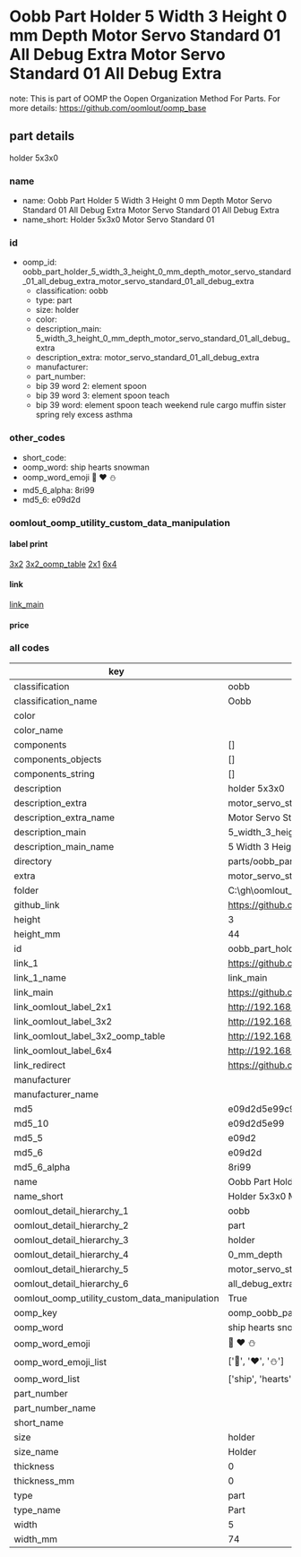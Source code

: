 # Oobb Part Holder 5 Width 3 Height 0 mm Depth Motor Servo Standard 01 All Debug Extra Motor Servo Standard 01 All Debug Extra  

note: This is part of OOMP the Oopen Organization Method For Parts. For more details: https://github.com/oomlout/oomp_base

##  part details
  



holder 5x3x0



### name
* name: Oobb Part Holder 5 Width 3 Height 0 mm Depth Motor Servo Standard 01 All Debug Extra Motor Servo Standard 01 All Debug Extra
* name_short: Holder 5x3x0 Motor Servo Standard 01
### id
* oomp_id: oobb_part_holder_5_width_3_height_0_mm_depth_motor_servo_standard_01_all_debug_extra_motor_servo_standard_01_all_debug_extra
  * classification: oobb
  * type: part
  * size: holder
  * color: 
  * description_main: 5_width_3_height_0_mm_depth_motor_servo_standard_01_all_debug_extra
  * description_extra: motor_servo_standard_01_all_debug_extra
  * manufacturer: 
  * part_number: 
  * bip 39 word 2: element spoon
  * bip 39 word 3: element spoon teach
  * bip 39 word: element spoon teach weekend rule cargo muffin sister spring rely excess asthma

### other_codes
* short_code: 
* oomp_word: ship hearts snowman
* oomp_word_emoji :ship: :hearts: :snowman:
* md5_6_alpha: 8ri99
* md5_6: e09d2d






### oomlout_oomp_utility_custom_data_manipulation
#### label print
[3x2](http://192.168.1.245:1112/?label=oomp%208ri99)
[3x2_oomp_table](http://192.168.1.108:1112/?label=oomp%208ri99)
[2x1](http://192.168.1.242:1112/?label=oomp%208ri99)
[6x4](http://192.168.1.55:1112/?label=oomp%208ri99)    

#### link

[link_main](https://github.com/oomlout/oomlout_oobb_version_4_generated_parts/tree/main/navigation_oomp/oobb/part/holder/5_width_3_height_0_mm_depth_motor_servo_standard_01_all_debug_extra/motor_servo_standard_01_all_debug_extra/part)                              

#### price







### all codes 
| key | value |  
| --- | --- |  
| classification | oobb |  
| classification_name | Oobb |  
| color |  |  
| color_name |  |  
| components | [] |  
| components_objects | [] |  
| components_string | [] |  
| description | holder 5x3x0 |  
| description_extra | motor_servo_standard_01_all_debug_extra |  
| description_extra_name | Motor Servo Standard 01 All Debug Extra |  
| description_main | 5_width_3_height_0_mm_depth_motor_servo_standard_01_all_debug_extra |  
| description_main_name | 5 Width 3 Height 0 mm Depth Motor Servo Standard 01 All Debug Extra |  
| directory | parts/oobb_part_holder_5_width_3_height_0_mm_depth_motor_servo_standard_01_all_debug_extra_motor_servo_standard_01_all_debug_extra |  
| extra | motor_servo_standard_01_all_debug |  
| folder | C:\gh\oomlout_oobb_version_4_generated_parts\parts\oobb_part_holder_5_width_3_height_0_mm_depth_motor_servo_standard_01_all_debug_extra_motor_servo_standard_01_all_debug_extra |  
| github_link | https://github.com/oomlout/oomlout_oomp_part_src/tree/main/parts/oobb_part_holder_5_width_3_height_0_mm_depth_motor_servo_standard_01_all_debug_extra_motor_servo_standard_01_all_debug_extra |  
| height | 3 |  
| height_mm | 44 |  
| id | oobb_part_holder_5_width_3_height_0_mm_depth_motor_servo_standard_01_all_debug_extra_motor_servo_standard_01_all_debug_extra |  
| link_1 | https://github.com/oomlout/oomlout_oobb_version_4_generated_parts/tree/main/navigation_oomp/oobb/part/holder/5_width_3_height_0_mm_depth_motor_servo_standard_01_all_debug_extra/motor_servo_standard_01_all_debug_extra/part |  
| link_1_name | link_main |  
| link_main | https://github.com/oomlout/oomlout_oobb_version_4_generated_parts/tree/main/navigation_oomp/oobb/part/holder/5_width_3_height_0_mm_depth_motor_servo_standard_01_all_debug_extra/motor_servo_standard_01_all_debug_extra/part |  
| link_oomlout_label_2x1 | http://192.168.1.242:1112/?label=oomp%208ri99 |  
| link_oomlout_label_3x2 | http://192.168.1.245:1112/?label=oomp%208ri99 |  
| link_oomlout_label_3x2_oomp_table | http://192.168.1.108:1112/?label=oomp%208ri99 |  
| link_oomlout_label_6x4 | http://192.168.1.55:1112/?label=oomp%208ri99 |  
| link_redirect | https://github.com/oomlout/oomlout_oobb_version_4_generated_parts/tree/main/parts/oobb_holder_05_03_00_ex_motor_servo_standard_01_all_debug |  
| manufacturer |  |  
| manufacturer_name |  |  
| md5 | e09d2d5e99c992248ade9f91bd34a23d |  
| md5_10 | e09d2d5e99 |  
| md5_5 | e09d2 |  
| md5_6 | e09d2d |  
| md5_6_alpha | 8ri99 |  
| name | Oobb Part Holder 5 Width 3 Height 0 mm Depth Motor Servo Standard 01 All Debug Extra Motor Servo Standard 01 All Debug Extra |  
| name_short | Holder 5x3x0 Motor Servo Standard 01 |  
| oomlout_detail_hierarchy_1 | oobb |  
| oomlout_detail_hierarchy_2 | part |  
| oomlout_detail_hierarchy_3 | holder |  
| oomlout_detail_hierarchy_4 | 0_mm_depth |  
| oomlout_detail_hierarchy_5 | motor_servo_standard_01 |  
| oomlout_detail_hierarchy_6 | all_debug_extra |  
| oomlout_oomp_utility_custom_data_manipulation | True |  
| oomp_key | oomp_oobb_part_holder_5_width_3_height_0_mm_depth_motor_servo_standard_01_all_debug_extra_motor_servo_standard_01_all_debug_extra |  
| oomp_word | ship hearts snowman |  
| oomp_word_emoji | :ship: :hearts: :snowman: |  
| oomp_word_emoji_list | [':ship:', ':hearts:', ':snowman:'] |  
| oomp_word_list | ['ship', 'hearts', 'snowman'] |  
| part_number |  |  
| part_number_name |  |  
| short_name |  |  
| size | holder |  
| size_name | Holder |  
| thickness | 0 |  
| thickness_mm | 0 |  
| type | part |  
| type_name | Part |  
| width | 5 |  
| width_mm | 74 |  

